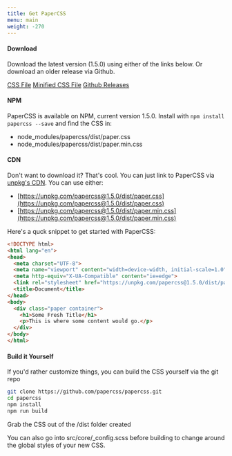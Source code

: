 ```yaml
---
title: Get PaperCSS
menu: main
weight: -270
---
```


#### Download

Download the latest version (1.5.0) using either of the links below. Or
download an older release via Github.

<div class="row flex-spaces text-center">
  <a class="paper-btn margin" href="https://github.com/rhyneav/papercss/releases/download/v1.5.0/paper.css">CSS File</a>
  <a class="paper-btn margin" href="https://github.com/rhyneav/papercss/releases/download/v1.5.0/paper.min.css">Minified CSS File</a>
  <a class="paper-btn margin" href="https://github.com/rhyneav/papercss/releases">Github Releases</a>
</div>

#### NPM

PaperCSS is available on NPM, current version 1.5.0. Install with <code>npm install papercss --save</code> and find the CSS in:

* node_modules/papercss/dist/paper.css
* node_modules/papercss/dist/paper.min.css

#### CDN

Don't want to download it? That's cool. You can just link to PaperCSS via
[unpkg's CDN](https://unpkg.com/#/). You can use either:

* [https://unpkg.com/papercss@1.5.0/dist/paper.css](https://unpkg.com/papercss@1.5.0/dist/paper.css)
* [https://unpkg.com/papercss@1.5.0/dist/paper.min.css](https://unpkg.com/papercss@1.5.0/dist/paper.min.css)

Here's a quck snippet to get started with PaperCSS:

```html
<!DOCTYPE html>
<html lang="en">
<head>
  <meta charset="UTF-8">
  <meta name="viewport" content="width=device-width, initial-scale=1.0">
  <meta http-equiv="X-UA-Compatible" content="ie=edge">
  <link rel="stylesheet" href="https://unpkg.com/papercss@1.5.0/dist/paper.min.css">
  <title>Document</title>
</head>
<body>
  <div class="paper container">
    <h1>Some Fresh Title</h1>
    <p>This is where some content would go.</p>
  </div>
</body>
</html>
```

#### Build it Yourself

If you'd rather customize things, you can build the CSS yourself via the git repo

```sh
git clone https://github.com/papercss/papercss.git
cd papercss
npm install
npm run build
```

Grab the CSS out of the /dist folder created

You can also go into src/core/_config.scss before building to change around the global styles of your new CSS.
